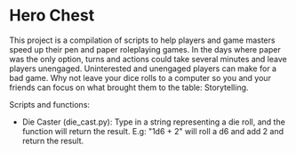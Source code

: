 Hero Chest
==========

This project is a compilation of scripts to help players and game masters speed
up their pen and paper roleplaying games. In the days where paper was the only
option, turns and actions could take several minutes and leave players
unengaged. Uninterested and unengaged players can make for a bad game. Why not
leave your dice rolls to a computer so you and your friends can focus on what
brought them to the table: Storytelling.

Scripts and functions:
+ Die Caster (die\_cast.py): Type in a string representing a die roll, and the
  function will return the result. E.g: "1d6 + 2" will roll a d6 and add 2 and
  return the result.
